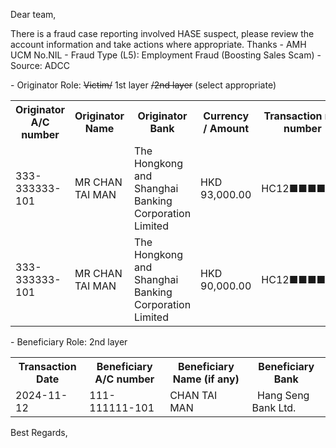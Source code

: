 Dear team,

There is a fraud case reporting involved HASE  suspect, please review the account information and take actions where appropriate. Thanks
\- AMH UCM No.NIL
\- Fraud Type (L5): Employment Fraud (Boosting Sales Scam)
\- Source: ADCC

\- Originator Role: ~~Victim/~~ 1st layer ~~/2nd layer~~ (select appropriate)
<table>
<tr><th>Originator A/C number</th><th>Originator Name</th><th>Originator Bank</th><th>Currency / Amount</th><th>Transaction ref. number</th></tr>
<tr><td>333-333333-101</td><td>MR CHAN TAI MAN </td><td>The Hongkong and Shanghai Banking Corporation Limited  </td><td>HKD 93,000.00</td><td>HC12■■■■■■</td></tr>
<tr><td>333-333333-101</td><td>MR CHAN TAI MAN </td><td>The Hongkong and Shanghai Banking Corporation Limited  </td><td>HKD 90,000.00 </td><td>HC12■■■■■■</td></tr>
</table>

\- Beneficiary Role: 2nd layer
<table>
<tr><th>Transaction Date</th><th>Beneficiary A/C number</th><th>Beneficiary Name (if any)</th><th>Beneficiary Bank</th></tr>
<tr><td>2024-11-12</td><td>111-111111-101</td><td>CHAN TAI MAN </td><td>  Hang Seng Bank Ltd.  </td></tr>
</table>

Best Regards,